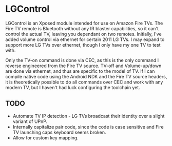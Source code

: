 LGControl
=========

LGControl is an Xposed module intended for use on Amazon Fire TVs.  The Fire TV remote is Bluetooth
without any IR blaster capabilities, so it can't control the actual TV, leaving you dependant on two
remotes.  Initially, I've added volume control via ethernet for certain 2011 LG TVs.  I may expand
to support more LG TVs over ethernet, though I only have my one TV to test with.

Only the TV-on command is done via CEC, as this is the only command I reverse engineered from the Fire TV source.  TV-off and Volume-up/down are done via ethernet, and thus are specific to the model of TV.  If I can compile native code using the Android NDK and the Fire TV source headers, it is theoretically possible to do all commands over CEC and work with any modern TV, but I haven't had luck configuring the toolchain yet.

TODO
----
- Automate TV IP detection - LG TVs broadcast their identity over a slight variant of UPnP.
- Internally capitalize pair code, since the code is case sensitive and Fire TV launching caps keyboard seems broken.
- Allow for custom key mapping.
